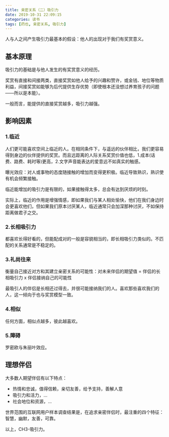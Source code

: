 ```yaml
---
title: 亲密关系（二）吸引力
date: 2019-10-31 22:09:15
categories: 读书
tags: [药也, 亲密关系, 吸引力]
---
```


人与人之间产生吸引力最基本的假设：他人的出现对于我们有奖赏意义。

<!--more-->

## 基本原理
吸引力的基础是与他人发生的有奖赏意义的经历。

奖赏有直接和间接两类，直接奖赏如他人给予的兴趣和赞许，或金钱、地位等物质利益，间接奖赏如能够为后代提供生存优势（即使根本还没想过养育孩子的问题——所以是本能）。

一般而言，能提供的直接奖赏越多，吸引力越强。

## 影响因素
### 1.临近
人们更可能喜欢空间上临近的人。在相同条件下，与遥远的伙伴相比，我们更容易得到身边的伙伴提供的奖赏。而且远距离的人际关系奖赏价值也低，1.成本(话费、路费、耗时等)更高，2.文字声音能表达的爱意远不如真实的触感。

曝光效应：对人或事物的态度随接触的增加而变得更积极。临近导致熟识，熟识使有机会频繁接触。

临近能增加的吸引力是有限的，如果接触得太多，总会有达到厌烦的时刻。

实际上，临近的作用是增强情感，即如果我们与某人相处愉快，他们在我们身边时会更喜欢他们，但如果我们原本讨厌某人，临近通常只会加深那种讨厌，不如保持距离做君子之交。

### 2.长相吸引力
都喜欢长得好看的，但能配成对的一般是容貌相当的，即长相吸引力类似的。不匹配的关系通常是不稳定的。

### 3.礼尚往来
衡量自己接近对方和其建立亲密关系的可能性：对未来伴侣的期望值 = 伴侣的长相吸引力 x 伴侣接纳自己的可能性

最吸引人的伴侣是长相还过得去，并很可能接纳我们的人。喜欢那些喜欢我们的人，这一倾向于也与奖赏模型一致。

### 4.相似
任何方面，相似点越多，彼此越喜欢。

### 5.障碍
罗密欧与朱丽叶效应。

## 理想伴侣
大多数人期望伴侣有以下特点：
- 热情和忠诚，值得信赖，亲切友善，给予支持，善解人意
- 吸引力和活力，...
- 社会地位和资源，...

世界范围的互联网用户样本调查结果是，在追求亲密伴侣时，最注重的四个特征：智慧，幽默，友善，可靠。

以上，CH3-吸引力。
